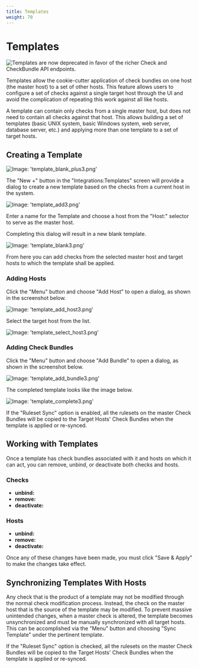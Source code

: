 ```yaml
---
title: Templates
weight: 70
---
```


# Templates

![Templates are now deprecated in favor of the richer Check and CheckBundle API endpoints.](/images/circonus/template_deprecated.png)

Templates allow the cookie-cutter application of check bundles on one host (the master host) to a set of other hosts. This feature allows users to configure a set of checks against a single target host through the UI and avoid the complication of repeating this work against all like hosts.

A template can contain only checks from a single master host, but does not need to contain all checks against that host. This allows building a set of templates (basic UNIX system, basic Windows system, web server, database server, etc.) and applying more than one template to a set of target hosts.

## Creating a Template

![Image: 'template_blank_plus3.png'](/images/circonus/template_blank_plus3.png)

The "New +" button in the "Integrations:Templates" screen will provide a dialog to create a new template based on the checks from a current host in the system.

![Image: 'template_add3.png'](/images/circonus/template_add3.png)

Enter a name for the Template and choose a host from the "Host:" selector to serve as the master host.

Completing this dialog will result in a new blank template.

![Image: 'template_blank3.png'](/images/circonus/template_blank3.png)

From here you can add checks from the selected master host and target hosts to which the template shall be applied.

### Adding Hosts

Click the "Menu" button and choose "Add Host" to open a dialog, as shown in the screenshot below.

![Image: 'template_add_host3.png'](/images/circonus/template_add_host3.png)

Select the target host from the list.

![Image: 'template_select_host3.png'](/images/circonus/template_select_host3.png)

### Adding Check Bundles

Click the "Menu" button and choose "Add Bundle" to open a dialog, as shown in the screenshot below.

![Image: 'template_add_bundle3.png'](/images/circonus/template_add_bundle3.png)

The completed template looks like the image below.

![Image: 'template_complete3.png'](/images/circonus/template_complete3.png)

If the "Ruleset Sync" option is enabled, all the rulesets on the master Check Bundles will be copied to the Target Hosts' Check Bundles when the template is applied or re-synced.

## Working with Templates

Once a template has check bundles associated with it and hosts on which it can act, you can remove, unbind, or deactivate both checks and hosts.

### Checks

 * **unbind:**
 * **remove:**
 * **deactivate:**

### Hosts

 * **unbind:**
 * **remove:**
 * **deactivate:**

Once any of these changes have been made, you must click "Save & Apply" to make the changes take effect.

## Synchronizing Templates With Hosts

Any check that is the product of a template may not be modified through the normal check modification process. Instead, the check on the master host that is the source of the template may be modified. To prevent massive unintended changes, when a master check is altered, the template becomes unsynchronized and must be manually synchronized with all target hosts. This can be accomplished via the "Menu" button and choosing "Sync Template" under the pertinent template.

If the "Ruleset Sync" option is checked, all the rulesets on the master Check Bundles will be copied to the Target Hosts' Check Bundles when the template is applied or re-synced.
